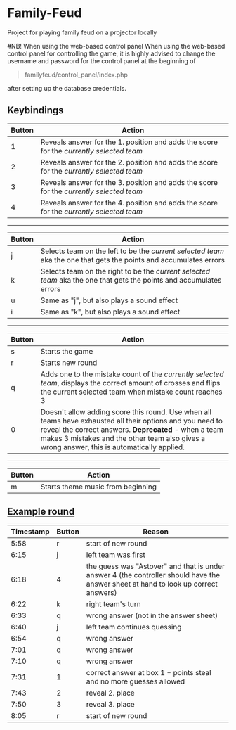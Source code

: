 # Family-Feud
Project for playing family feud on a projector locally

#NB! When using the web-based control panel
When using the web-based control panel for controlling the game, it is highly advised to change the username and password for the control panel at the beginning of 
>familyfeud/control_panel/index.php

after setting up the database credentials.

## Keybindings

Button | Action
 --- | ---
1 | Reveals answer for the 1. position and adds the score for the *currently selected team*
2 | Reveals answer for the 2. position and adds the score for the *currently selected team*
3 | Reveals answer for the 3. position and adds the score for the *currently selected team*
4 | Reveals answer for the 4. position and adds the score for the *currently selected team*

---


Button | Action
 --- | ---
j | Selects team on the left to be the *current selected team* aka the one that gets the points and accumulates errors
k | Selects team on the right to be the *current selected team* aka the one that gets the points and accumulates errors
u | Same as "j", but also plays a sound effect
i | Same as "k", but also plays a sound effect

---

Button | Action
 --- | ---
s | Starts the game
r | Starts new round
q | Adds one to the mistake count of the *currently selected team*, displays the correct amount of crosses and flips the current selected team when mistake count reaches 3
0 | Doesn't allow adding score this round. Use when all teams have exhausted all their options and you need to reveal the correct answers. **Deprecated** - when a team makes 3 mistakes and the other team also gives a wrong answer, this is automatically applied.

---

Button | Action
 --- | ---
m | Starts theme music from beginning

## [Example round](https://youtu.be/qCEDfP0quNU?t=6m5s)
Timestamp | Button | Reason
--- | --- | ---
5:58 | r | start of new round
6:15 | j | left team was first
6:18 | 4 | the guess was "Astover" and that is under answer 4 (the controller should have the answer sheet at hand to look up correct answers) 
6:22 | k | right team's turn
6:33 | q | wrong answer (not in the answer sheet)
6:40 | j | left team continues quessing
6:54 | q | wrong answer
7:01 | q | wrong answer
7:10 | q | wrong answer
7:31 | 1 | correct answer at box 1 = points steal and no more guesses allowed
7:43 | 2 | reveal 2. place
7:50 | 3 | reveal 3. place
8:05 | r | start of new round




